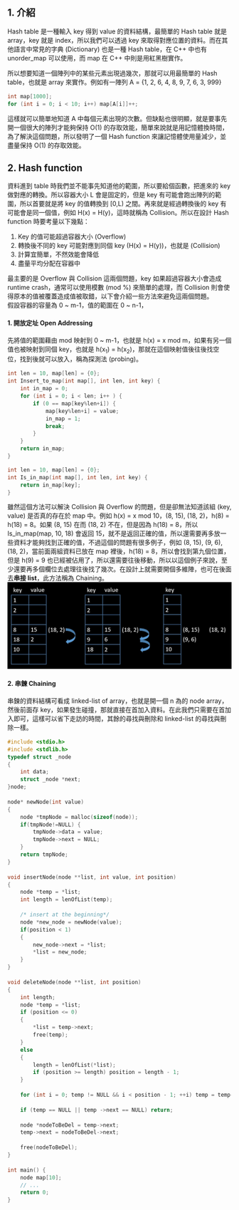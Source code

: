 ## 1. 介紹

Hash table 是一種輸入 key 得到 value 的資料結構，最簡單的 Hash table 就是 array，key 就是 index，所以我們可以透過 key 來取得對應位置的資料。而在其他語言中常見的字典 (Dictionary) 也是一種 Hash table，在 C++ 中也有 unorder_map 可以使用，而 map 在 C++ 中則是用紅黑樹實作。

所以想要知道一個陣列中的某些元素出現過幾次，那就可以用最簡單的 Hash table，也就是 array 來實作。例如有一陣列 A = {1, 2, 6, 4, 8, 9, 7, 6, 3, 999}
```C
int map[1000];
for (int i = 0; i < 10; i++) map[A[i]]++;
```
這樣就可以簡單地知道 A 中每個元素出現的次數。但缺點也很明顯，就是要事先開一個很大的陣列才能夠保持 O(1) 的存取效能，簡單來說就是用記憶體換時間，為了解決這個問題，所以發明了一個 Hash function 來讓記憶體使用量減少，並盡量保持 O(1) 的存取效能。

## 2. Hash function
資料進到 table 時我們並不能事先知道他的範圍，所以要給個函數，把進來的 key 做對應的轉換。所以容器大小 L 會是固定的，但是 key 有可能會跑出陣列的範圍，所以首要就是將 key 的值轉換到 [0,L) 之間。再來就是經過轉換後的 key 有可能會是同一個值，例如 H(x) = H(y)，這時就稱為 Collision。所以在設計 Hash function 時要考量以下幾點：
1. Key 的值可能超過容器大小 (Overflow)
2. 轉換後不同的 key 可能對應到同個 key (H(x) = H(y))，也就是 (Collision)
3. 計算宜簡單，不然效能會降低
4. 盡量平均分配在容器中

最主要的是 Overflow 與 Collision 這兩個問題，key 如果超過容器大小會造成 runtime crash，通常可以使用模數 (mod %) 來簡單的處理，而 Collision 則會使得原本的值被覆蓋造成值被取錯，以下會介紹一些方法來避免這兩個問題。\
假設容器的容量為 0 ~ m-1，值的範圍在 0 ~ n-1，

#### 1. 開放定址 Open Addressing
先將值的範圍藉由 mod 映射到 0 ~ m-1，也就是 h(x) = x mod m，如果有另一個值也被映射到同個 key，也就是 h(x<sub>1</sub>) = h(x<sub>2</sub>)，那就在這個映射值後往後找空位，找到後就可以放入，稱為探測法 (probing)。
```C
int len = 10, map[len] = {0};
int Insert_to_map(int map[], int len, int key) {
    int in_map = 0;
    for (int i = 0; i < len; i++ ) {
        if (0 == map[key%len+i]) {
            map[key%len+i] = value;
            in_map = 1;
            break;
        }
    }
    return in_map;
}
```
```C
int len = 10, map[len] = {0};
int Is_in_map(int map[], int len, int key) {
    return in_map[key];
}
```
雖然這個方法可以解決 Collision 與 Overflow 的問題，但是卻無法知道該組 (key, value) 是否真的存在於 map 中。例如 h(x) = x mod 10，(8, 15), (18, 2)，h(8) = h(18) = 8。如果 (8, 15) 在而 (18, 2) 不在，但是因為 h(18) = 8，所以 Is_in_map(map, 10, 18) 會返回 15，就不是返回正確的值，所以還需要再多放一些資料才能夠找到正確的值，不過這個的問題有很多例子，例如 (8, 15), (9, 6), (18, 2)，當前面兩組資料已放在 map 裡後，h(18) = 8，所以會找到第九個位置，但是 h(9) = 9 也已經被佔用了，所以還需要往後移動，所以以這個例子來說，至少還要再多個欄位去處理往後找了幾次。在設計上就需要開個多維陣，也可在後面去**串接 list**，此方法稱為 Chaining。\
![image](https://github.com/JrPhy/DS-AL/blob/master/pic/hash_collision.jpg)
#### 2. 串鍊 Chaining
串鍊的資料結構可看成 linked-list of array，也就是開一個 n 為的 node array，然後前面存 key，如果發生碰撞，那就直接在首加入資料。在此我們只需要在首加入即可，這樣可以省下走訪的時間，其餘的尋找與刪除和 linked-list 的尋找與刪除一樣。 
```C
#include <stdio.h>
#include <stdlib.h>
typedef struct _node
{
    int data;
    struct _node *next;
}node;

node* newNode(int value)
{
    node *tmpNode = malloc(sizeof(node));
    if(tmpNode!=NULL) {
        tmpNode->data = value;
        tmpNode->next = NULL;
    }
    return tmpNode;
}

void insertNode(node **list, int value, int position)
{
    node *temp = *list;
    int length = lenOfList(temp);
    
    /* insert at the beginning*/
    node *new_node = newNode(value);
    if(position < 1)
    {
        new_node->next = *list;
        *list = new_node;
    }
}

void deleteNode(node **list, int position) 
{
    int length;
    node *temp = *list;
    if (position <= 0) 
    {
        *list = temp->next;
        free(temp);
    }
    else
    {
        length = lenOfList(*list);
        if (position >= length) position = length - 1;
    }
    
    for (int i = 0; temp != NULL && i < position - 1; ++i) temp = temp->next;
    
    if (temp == NULL || temp ->next == NULL) return;

    node *nodeToBeDel = temp->next;
    temp->next = nodeToBeDel->next;

    free(nodeToBeDel);
}

int main() {
    node map[10]; 
    // ...
    return 0;
}
```
